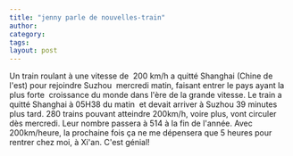 ```yaml
---
title: "jenny parle de nouvelles-train"
author:
category: 
tags: 
layout: post
---
```

Un train roulant à une vitesse de  200 km/h a quitté Shanghai (Chine de l'est) pour rejoindre Suzhou  mercredi matin, faisant entrer le pays ayant la plus forte  croissance du monde dans l'ère de la grande vitesse. Le train a quitté Shanghai à 05H38 du matin  et devait arriver à Suzhou 39 minutes plus tard. 
280 trains pouvant atteindre 200km/h, voire plus, vont circuler dès mercredi. Leur nombre passera à 514 à la fin de l'année.
Avec 200km/heure, la prochaine fois ça ne me dépensera que 5 heures pour rentrer chez moi, à Xi'an. C'est génial! 

